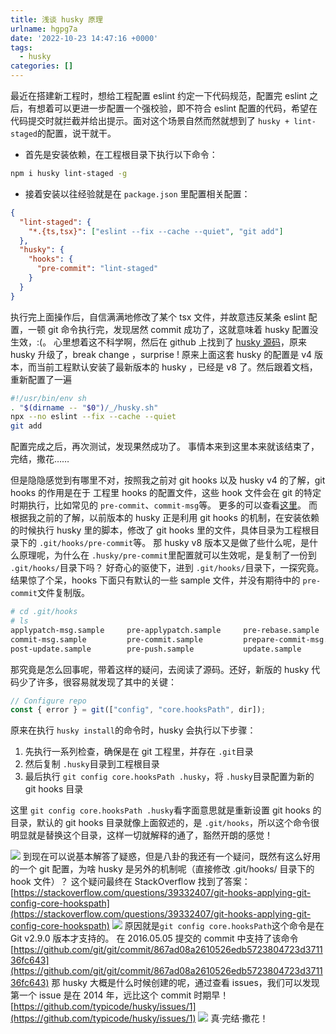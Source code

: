 ```yaml
---
title: 浅谈 husky 原理
urlname: hgpg7a
date: '2022-10-23 14:47:16 +0000'
tags:
  - husky
categories: []
---
```


最近在搭建新工程时，想给工程配置 eslint 约定一下代码规范，配置完 eslint 之后，有想着可以更进一步配置一个强校验，即不符合 eslint 配置的代码，希望在代码提交时就拦截并给出提示。面对这个场景自然而然就想到了 `husky + lint-staged`的配置，说干就干。

- 首先是安装依赖，在工程根目录下执行以下命令：

```bash
npm i husky lint-staged -g
```

- 接着安装以往经验就是在 `package.json` 里配置相关配置：

```json
{
  "lint-staged": {
    "*.{ts,tsx}": ["eslint --fix --cache --quiet", "git add"]
  },
  "husky": {
    "hooks": {
      "pre-commit": "lint-staged"
    }
  }
}
```

<!-- more -->

执行完上面操作后，自信满满地修改了某个 tsx 文件，并故意违反某条 eslint 配置，一顿 git 命令执行完，发现居然 commit 成功了，这就意味着 husky 配置没生效，:(。
心里想着这不科学啊，然后在 github 上找到了 [husky 源码](https://github.com/typicode/husky)，原来 husky 升级了，break change ，surprise !
原来上面这套 husky 的配置是 v4 版本，而当前工程默认安装了最新版本的 husky ，已经是 v8 了。然后跟着文档，重新配置了一遍

```bash
#!/usr/bin/env sh
. "$(dirname -- "$0")/_/husky.sh"
npx --no eslint --fix --cache --quiet
git add
```

配置完成之后，再次测试，发现果然成功了。
事情本来到这里本来就该结束了，完结，撒花……

但是隐隐感觉到有哪里不对，按照我之前对 git hooks 以及 husky v4 的了解，git hooks 的作用是在于 工程里 hooks 的配置文件，这些 hook 文件会在 git 的特定时期执行，比如常见的 `pre-commit`、`commit-msg`等。
更多的可以查看[这里](https://git-scm.com/book/en/v2/Customizing-Git-Git-Hooks)。
而根据我之前的了解，以前版本的 husky 正是利用 git hooks 的机制，在安装依赖的时候执行 husky 里的脚本，修改了 git hooks 里的文件，具体目录为工程根目录下的 `.git/hooks/pre-commit`等。
那 husky v8 版本又是做了些什么呢，是什么原理呢，为什么在 `.husky/pre-commit`里配置就可以生效呢，是复制了一份到 `.git/hooks/`目录下吗？
好奇心的驱使下，进到 `.git/hooks/`目录下，一探究竟。结果惊了个呆，hooks 下面只有默认的一些 sample 文件，并没有期待中的 `pre-commit`文件复制版。

```bash
# cd .git/hooks
# ls
applypatch-msg.sample     pre-applypatch.sample     pre-rebase.sample
commit-msg.sample         pre-commit.sample         prepare-commit-msg.sample
post-update.sample        pre-push.sample           update.sample
```

那究竟是怎么回事呢，带着这样的疑问，去阅读了源码。还好，新版的 husky 代码少了许多，很容易就发现了其中的关键：

```javascript
// Configure repo
const { error } = git(["config", "core.hooksPath", dir]);
```

原来在执行 `husky install`的命令时，husky 会执行以下步骤：

1. 先执行一系列检查，确保是在 git 工程里，并存在 `.git`目录
2. 然后复制 `.husky`目录到工程根目录
3. 最后执行 `git config core.hooksPath .husky`，将 `.husky`目录配置为新的 git hooks 目录

这里 `git config core.hooksPath .husky`看字面意思就是重新设置 git hooks 的目录，默认的 git hooks 目录就像上面叙述的，是 `.git/hooks`，所以这个命令很明显就是替换这个目录，这样一切就解释的通了，豁然开朗的感觉！

![](https://image.soonwang.cn/blog/Ftfsm52z946IAEOBdSXRwke16Sel.png)
到现在可以说基本解答了疑惑，但是八卦的我还有一个疑问，既然有这么好用的一个 git 配置，为啥 husky 是另外的机制呢（直接修改 .git/hooks/ 目录下的 hook 文件）？
这个疑问最终在 StackOverflow 找到了答案：
[https://stackoverflow.com/questions/39332407/git-hooks-applying-git-config-core-hookspath](https://stackoverflow.com/questions/39332407/git-hooks-applying-git-config-core-hookspath)
![](https://image.soonwang.cn/blog/Fijop50t4Qq8w1pxdNvOx9EyfRRR.png)
原因就是`git config core.hooksPath`这个命令是在 Git v2.9.0 版本才支持的。
在 2016.05.05 提交的 commit 中支持了该命令[https://github.com/git/git/commit/867ad08a2610526edb5723804723d371136fc643](https://github.com/git/git/commit/867ad08a2610526edb5723804723d371136fc643)
那 husky 大概是什么时候创建的呢，通过查看 issues，我们可以发现第一个 issue 是在 2014 年，远比这个 commit 时期早！
[https://github.com/typicode/husky/issues/1](https://github.com/typicode/husky/issues/1)
![](https://image.soonwang.cn/blog/FtKWDXtlSVjeCIO5NPgutAVDgOnt.png)
真·完结·撒花！
